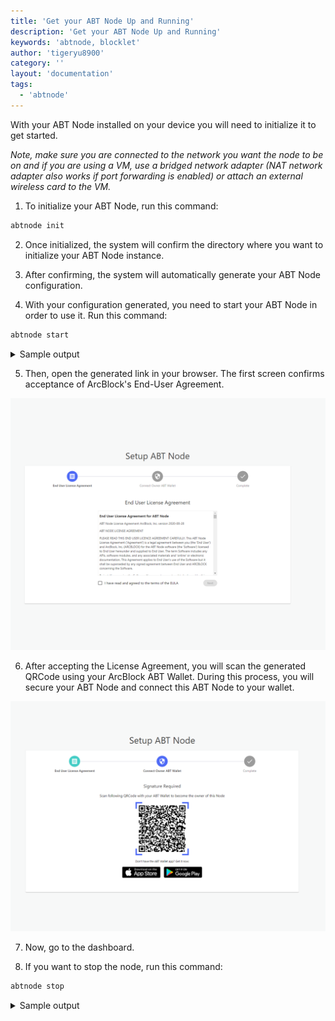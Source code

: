 ```yaml
---
title: 'Get your ABT Node Up and Running'
description: 'Get your ABT Node Up and Running'
keywords: 'abtnode, blocklet'
author: 'tigeryu8900'
category: ''
layout: 'documentation'
tags:
  - 'abtnode'
---
```


With your ABT Node installed on your device you will need to initialize it to get started.

_Note, make sure you are connected to the network you want the node to be on and if you are using a VM, use a bridged network adapter (NAT network adapter also works
if port forwarding is enabled) or attach an external wireless card to the VM._

1. To initialize your ABT Node, run this command:

```bash
abtnode init
```

2. Once initialized, the system will confirm the directory where you want to initialize your ABT Node instance.

3. After confirming, the system will automatically generate your ABT Node configuration.

4. With your configuration generated, you need to start your ABT Node in order to use it. Run this command:

```bash
abtnode start
```

<details>
<summary>Sample output</summary>

![Start ABT Node](./images/start_abtnode.gif)

</details>

5. Then, open the generated link in your browser. The first screen confirms acceptance of ArcBlock's End-User Agreement.

![setup-abt-node](./images/setup-abt-node.png)

6. After accepting the License Agreement, you will scan the generated QRCode using your ArcBlock ABT Wallet. During this process, you will secure your ABT Node and connect this ABT Node to your wallet.

![scan-abt-node](./images/scan-abt-node.png)

7. Now, go to the dashboard.

8. If you want to stop the node, run this command:

```bash
abtnode stop
```

<details>
<summary>Sample output</summary>

![Stop ABT Node](./images/stop_abtnode.gif)

</details>
